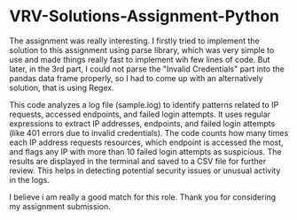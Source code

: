 ﻿# VRV-Solutions-Assignment-Python
The assignment was really interesting. I firstly tried to implement the solution to this assignment using parse library, which was very simple to use and made things really fast to implement wih few lines of code. But later, in the 3rd part, I could not parse the "Invalid Credentials" part into the pandas data frame properly, so I had to come up with an alternatively solution, that is using Regex.

This code analyzes a log file (sample.log) to identify patterns related to IP requests, accessed endpoints, and failed login attempts. It uses regular expressions to extract IP addresses, endpoints, and failed login attempts (like 401 errors due to invalid credentials). The code counts how many times each IP address requests resources, which endpoint is accessed the most, and flags any IP with more than 10 failed login attempts as suspicious. The results are displayed in the terminal and saved to a CSV file for further review. This helps in detecting potential security issues or unusual activity in the logs.

I believe i am really a good match for this role.
Thank you for considering my assignment submission.
